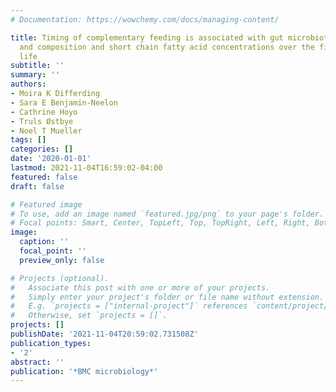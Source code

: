 ```yaml
---
# Documentation: https://wowchemy.com/docs/managing-content/

title: Timing of complementary feeding is associated with gut microbiota diversity
  and composition and short chain fatty acid concentrations over the first year of
  life
subtitle: ''
summary: ''
authors:
- Moira K Differding
- Sara E Benjamin-Neelon
- Cathrine Hoyo
- Truls Østbye
- Noel T Mueller
tags: []
categories: []
date: '2020-01-01'
lastmod: 2021-11-04T16:59:02-04:00
featured: false
draft: false

# Featured image
# To use, add an image named `featured.jpg/png` to your page's folder.
# Focal points: Smart, Center, TopLeft, Top, TopRight, Left, Right, BottomLeft, Bottom, BottomRight.
image:
  caption: ''
  focal_point: ''
  preview_only: false

# Projects (optional).
#   Associate this post with one or more of your projects.
#   Simply enter your project's folder or file name without extension.
#   E.g. `projects = ["internal-project"]` references `content/project/deep-learning/index.md`.
#   Otherwise, set `projects = []`.
projects: []
publishDate: '2021-11-04T20:59:02.731508Z'
publication_types:
- '2'
abstract: ''
publication: '*BMC microbiology*'
---
```

